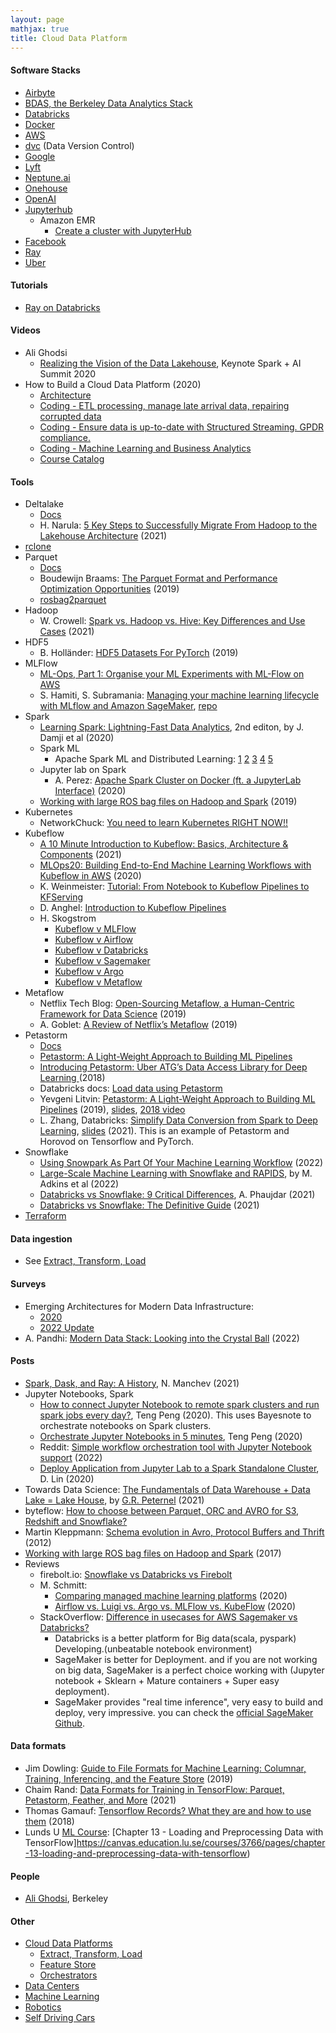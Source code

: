 ```yaml
---
layout: page
mathjax: true
title: Cloud Data Platform
---
```

#### Software Stacks
* [Airbyte](/software_stacks/airbyte)
* [BDAS, the Berkeley Data Analytics Stack](https://amplab.cs.berkeley.edu/software/)
* [Databricks](/software_stacks/databricks)
* [Docker](/software_stacks/docker)
* [AWS](/software_stacks/amazon_web_services)
* [dvc](https://dvc.org/) (Data Version Control)
* [Google](/software_stacks/google)
* [Lyft](/software_stacks/lydt)
* [Neptune.ai](https://neptune.ai/)
* [Onehouse](/software_stacks/onehouse)
* [OpenAI](/software_stacks/openai)
* [Jupyterhub](https://jupyterhub.readthedocs.io)
  * Amazon EMR
    * [Create a cluster with JupyterHub](https://docs.aws.amazon.com/emr/latest/ReleaseGuide/emr-jupyterhub-launch.html)
* [Facebook](/software_stacks/facebook)
* [Ray](/software_stacks/ray)
* [Uber](/software_stacks/uber)
  

#### Tutorials
* [Ray on Databricks](https://databricks.com/blog/2021/11/19/ray-on-databricks.html)

#### Videos
* Ali Ghodsi
  * [Realizing the Vision of the Data Lakehouse](https://www.youtube.com/watch?v=g11y-kJHr3I), Keynote Spark + AI Summit 2020
* How to Build a Cloud Data Platform (2020)
  * [Architecture](https://www.youtube.com/watch?v=uhVpLwjEOKU)
  * [Coding - ETL processing, manage late arrival data, repairing corrupted data](https://www.youtube.com/watch?v=iLP571HBP6g)
  * [Coding - Ensure data is up-to-date with Structured Streaming. GPDR compliance.](https://www.youtube.com/watch?v=21fgt3tDLb4)
  * [Coding - Machine Learning and Business Analytics](https://www.youtube.com/watch?v=GUP0YFXajkk)
  * [Course Catalog](https://files.training.databricks.com/lms/docebo/course-catalog.pdf)

#### Tools
* Deltalake
  * [Docs](https://docs.delta.io/latest/index.html)
  * H. Narula: [5 Key Steps to Successfully Migrate From Hadoop to the Lakehouse Architecture](https://databricks.com/blog/2021/08/06/5-key-steps-to-successfully-migrate-from-hadoop-to-the-lakehouse-architecture.html) (2021)
* [rclone](https://rclone.org)
* Parquet
  * [Docs](https://parquet.apache.org/documentation/latest/)
  *  Boudewijn Braams: [The Parquet Format and Performance Optimization Opportunities](https://www.youtube.com/watch?v=1j8SdS7s_NY) (2019)
  * [rosbag2parquet](https://github.com/orm011/rosbag2parquet)
* Hadoop
  * W. Crowell: [Spark vs. Hadoop vs. Hive: Key Differences and Use Cases](https://www.openlogic.com/blog/spark-vs-hadoop) (2021)
* HDF5
  * B. Holländer: [HDF5 Datasets For PyTorch](https://towardsdatascience.com/hdf5-datasets-for-pytorch-631ff1d750f5) (2019)
* MLFlow
  * [ML-Ops, Part 1: Organise your ML Experiments with ML-Flow on AWS](https://allcloud.io/blog/organise-your-ml-experiments-with-mlflow-on-aws/)
  * S. Hamiti, S. Subramania: [Managing your machine learning lifecycle with MLflow and Amazon SageMaker](https://aws.amazon.com/blogs/machine-learning/managing-your-machine-learning-lifecycle-with-mlflow-and-amazon-sagemaker/), [repo](https://github.com/aws-samples/amazon-sagemaker-mlflow-fargate)
* Spark
  * [Learning Spark: Lightning-Fast Data Analytics](https://www.amazon.com/Learning-Spark-Jules-Damji/dp/1492050040/ref=sr_1_4), 2nd editon, by J. Damji et al (2020)
  * Spark ML
    * Apache Spark ML and Distributed Learning: [1](https://www.youtube.com/watch?v=TeFXA2imXCs) [2](https://www.youtube.com/watch?v=x8qqxYKbIwU) [3](https://www.youtube.com/watch?v=jEyahxFp3ak) [4](https://www.youtube.com/watch?v=rzXmBb_TRsw) [5](https://www.youtube.com/watch?v=9Nrx9vLFQ5)
  * Jupyter lab on Spark
    * A. Perez: [Apache Spark Cluster on Docker (ft. a JupyterLab Interface)](https://towardsdatascience.com/apache-spark-cluster-on-docker-ft-a-juyterlab-interface-418383c95445) (2020)
  * [Working with large ROS bag files on Hadoop and Spark](https://discourse.ros.org/t/working-with-large-ros-bag-files-on-hadoop-and-spark/2314/13) (2019)
* Kubernetes
  * NetworkChuck: [You need to learn Kubernetes RIGHT NOW!!](https://www.youtube.com/watch?v=7bA0gTroJjw)
* Kubeflow
  * [A 10 Minute Introduction to Kubeflow: Basics, Architecture & Components](https://www.youtube.com/watch?v=G7zW1Wqym00) (2021)
  * [MLOps20: Building End-to-End Machine Learning Workflows with Kubeflow in AWS](https://www.youtube.com/watch?v=sRQECN7LsbI) (2020)
  * K. Weinmeister: [Tutorial: From Notebook to Kubeflow Pipelines to KFServing](https://www.youtube.com/watch?v=VDINH5WkBhA)
  * D. Anghel: [Introduction to Kubeflow Pipelines](https://www.youtube.com/watch?v=i8CrqPUWBI4)
  * H. Skogstrom
    * [Kubeflow v MLFlow](https://valohai.com/blog/kubeflow-vs-mlflow/)
    * [Kubeflow v Airflow](https://valohai.com/blog/kubeflow-vs-airflow/)
    * [Kubeflow v Databricks](https://valohai.com/blog/kubeflow-vs-databricks/)
    * [Kubeflow v Sagemaker](https://valohai.com/blog/kubeflow-vs-sagemaker/)
    * [Kubeflow v Argo](https://valohai.com/blog/kubeflow-vs-argo/)
    * [Kubeflow v Metaflow](https://valohai.com/blog/kubeflow-vs-metaflow/)
* Metaflow
  * Netflix Tech Blog: [Open-Sourcing Metaflow, a Human-Centric Framework for Data Science](https://medium.com/netflix-techblog/open-sourcing-metaflow-a-human-centric-framework-for-data-science-fa72e04a5d9) (2019)
  * A. Goblet: [A Review of Netflix’s Metaflow](https://medium.com/bigdatarepublic/a-review-of-netflixs-metaflow-65c6956e168d) (2019)
* Petastorm
  * [Docs](https://petastorm.readthedocs.io/en/latest/index.html)
  * [Petastorm: A Light-Weight Approach to Building ML Pipelines](https://www.infoq.com/presentations/petastorm-ml-pipelines/)
  * [Introducing Petastorm: Uber ATG’s Data Access Library for Deep Learning ](https://eng.uber.com/petastorm/) (2018)
  * Databricks docs: [Load data using Petastorm](https://docs.databricks.com/applications/machine-learning/load-data/petastorm.html)
  * Yevgeni Litvin: [Petastorm: A Light-Weight Approach to Building ML Pipelines](https://www.infoq.com/presentations/petastorm-ml-pipelines/) (2019), [slides](https://qcon.ai/system/files/presentation-slides/yevgeni_-_petastorm_16th_apr_2019_.pdf), [2018 video](https://www.youtube.com/watch?v=CcGVCjqXgUY)
  * L. Zhang, Databricks: [Simplify Data Conversion from Spark to Deep Learning](https://www.youtube.com/watch?v=lQJO_aKGaFs), [slides](https://www.iteblog.com/ppt/data-ai-summit-2021/simplify-data-conversion-from-spark-to-tensorflow-and-pytorch_iteblog.com.pdf) (2021). This is an example of Petastorm and Horovod on Tensorflow and PyTorch.
* Snowflake
  * [Using Snowpark As Part Of Your Machine Learning Workflow](https://www.youtube.com/watch?v=2jM7yz2Abd4) (2022)
  * [Large-Scale Machine Learning with Snowflake and RAPIDS](https://medium.com/snowflake/large-scale-machine-learning-with-snowflake-and-rapids-7796b5e979aa), by M. Adkins et al (2022)
  * [Databricks vs Snowflake: 9 Critical Differences](https://hevodata.com/learn/databricks-vs-snowflake/), A. Phaujdar (2021)
  * [Databricks vs Snowflake: The Definitive Guide](https://hightouch.io/blog/databricks-vs-snowflake-the-definitive-guide/) (2021)
* [Terraform](/software_stacks/terraform)

#### Data ingestion
* See [Extract, Transform, Load](/cloud_data_platform/extract_transform_load)

#### Surveys
* Emerging Architectures for Modern Data Infrastructure:
  * [2020](https://future.a16z.com/emerging-architectures-for-modern-data-infrastructure-2020/)
  * [2022 Update](https://future.a16z.com/emerging-architectures-modern-data-infrastructure/)
* A. Pandhi: [Modern Data Stack: Looking into the Crystal Ball](https://www.linkedin.com/pulse/modern-data-stack-looking-crystal-ball-apoorva-pandhi/) (2022)

#### Posts
* [Spark, Dask, and Ray: A History](https://blog.dominodatalab.com/spark-dask-ray-choosing-the-right-framework?hs_amp=false), N. Manchev (2021)
* Jupyter Notebooks, Spark
  * [How to connect Jupyter Notebook to remote spark clusters and run spark jobs every day?](https://towardsdatascience.com/how-to-connect-jupyter-notebook-to-remote-spark-clusters-and-run-spark-jobs-every-day-2c5a0c1b61df), Teng Peng (2020). This uses Bayesnote to orchestrate notebooks on Spark clusters.
  * [Orchestrate Jupyter Notebooks in 5 minutes](https://towardsdatascience.com/how-to-orcestrate-jupyter-notebooks-752aa8081208), Teng Peng (2020)
  * Reddit: [Simple workflow orchestration tool with Jupyter Notebook support](https://www.reddit.com/r/dataengineering/comments/s3qb5g/simple_workflow_orchestration_tool_with_jupyter/) (2022)
  * [Deploy Application from Jupyter Lab to a Spark Standalone Cluster](https://dasiyql.medium.com/deploy-application-from-jupyter-lab-to-a-spark-standalone-cluster-d2dcd596fbb8), D. Lin (2020)
* Towards Data Science: [The Fundamentals of Data Warehouse + Data Lake = Lake House](https://towardsdatascience.com/the-fundamentals-of-data-warehouse-data-lake-lake-house-ff640851c832), by [G.R. Peternel](https://medium.com/@garrett.r.peternel) (2021)
* byteflow: [How to choose between Parquet, ORC and AVRO for S3, Redshift and Snowflake?](https://bryteflow.com/how-to-choose-between-parquet-orc-and-avro/)
* Martin Kleppmann: [Schema evolution in Avro, Protocol Buffers and Thrift](https://martin.kleppmann.com/2012/12/05/schema-evolution-in-avro-protocol-buffers-thrift.html) (2012)
* [Working with large ROS bag files on Hadoop and Spark](https://discourse.ros.org/t/working-with-large-ros-bag-files-on-hadoop-and-spark/2314) (2017)
* Reviews
  * firebolt.io: [Snowflake vs Databricks vs Firebolt](https://www.firebolt.io/blog/snowflake-vs-databricks-vs-firebolt)
  * M. Schmitt:
    * [Comparing managed machine learning platforms](https://towardsdatascience.com/dataiku-vs-alteryx-vs-sagemaker-vs-datarobot-vs-databricks-b3870bd34813) (2020)
    * [Airflow vs. Luigi vs. Argo vs. MLFlow vs. KubeFlow](https://www.datarevenue.com/en-blog/airflow-vs-luigi-vs-argo-vs-mlflow-vs-kubeflow) (2020)
  * StackOverflow: [Difference in usecases for AWS Sagemaker vs Databricks?](https://stackoverflow.com/questions/55132599/difference-in-usecases-for-aws-sagemaker-vs-databricks)
    * Databricks is a better platform for Big data(scala, pyspark) Developing.(unbeatable notebook environment)
    * SageMaker is better for Deployment. and if you are not working on big data, SageMaker is a perfect choice working with (Jupyter notebook + Sklearn + Mature containers + Super easy deployment).
    * SageMaker provides "real time inference", very easy to build and deploy, very impressive. you can check the [official SageMaker Github](https://github.com/awslabs/amazon-sagemaker-examples/tree/master/sagemaker-python-sdk/scikit_learn_inference_pipeline). 


#### Data formats
* Jim Dowling: [Guide to File Formats for Machine Learning: Columnar, Training, Inferencing, and the Feature Store](https://towardsdatascience.com/guide-to-file-formats-for-machine-learning-columnar-training-inferencing-and-the-feature-store-2e0c3d18d4f9) (2019)
* Chaim Rand: [Data Formats for Training in TensorFlow: Parquet, Petastorm, Feather, and More](https://towardsdatascience.com/data-formats-for-training-in-tensorflow-parquet-petastorm-feather-and-more-e55179eeeb72) (2021)
* Thomas Gamauf: [Tensorflow Records? What they are and how to use them](https://medium.com/mostly-ai/tensorflow-records-what-they-are-and-how-to-use-them-c46bc4bbb564) (2018)
* Lunds U [ML Course](https://canvas.education.lu.se/courses/3766/pages/course-plan-and-setup): [Chapter 13 - Loading and Preprocessing Data with TensorFlow]https://canvas.education.lu.se/courses/3766/pages/chapter-13-loading-and-preprocessing-data-with-tensorflow)

#### People
* [Ali Ghodsi](https://people.eecs.berkeley.edu/~alig/), Berkeley

#### Other
* [Cloud Data Platforms](/cloud_data_platform)
  * [Extract, Transform, Load](/cloud_data_platform/extract_transform_load)
  * [Feature Store](/cloud_data_platform/feature_store)
  * [Orchestrators](/cloud_data_platform/orchestrators)
* [Data Centers](/data_centers)
* [Machine Learning](/machine_learning)
* [Robotics](/robotics)
* [Self Driving Cars](/self_driving_cars)

